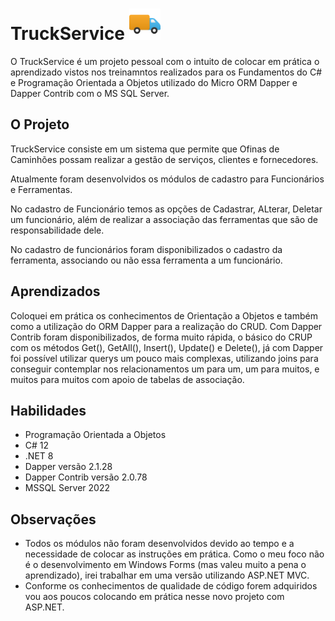 # TruckService <img src="\images\truck.png" auto="drawing" width="50" height="50">
O TruckService é um projeto pessoal com o intuito de colocar em prática o aprendizado vistos nos treinamntos realizados para os Fundamentos do C# e Programação Orientada a Objetos utilizado do Micro ORM Dapper e Dapper Contrib com o MS SQL Server.

## O Projeto
TruckService consiste em um sistema que permite que Ofinas de Caminhões possam realizar a gestão de serviços, clientes e fornecedores.

Atualmente foram desenvolvidos os módulos de cadastro para Funcionários e Ferramentas.

No cadastro de Funcionário temos as opções de Cadastrar, ALterar, Deletar um funcionário, além de realizar a associação das ferramentas que são de responsabilidade dele.

No cadastro de funcionários foram disponibilizados o cadastro da ferramenta, associando ou não essa ferramenta a um funcionário.

## Aprendizados
Coloquei em prática os conhecimentos de Orientação a Objetos e também como a utilização do ORM Dapper para a realização do CRUD. Com Dapper Contrib foram disponibilizados, de forma muito rápida, o básico do CRUP com os métodos Get(), GetAll(), Insert(), Update() e Delete(), já com Dapper foi possível utilizar querys um pouco mais complexas, utilizando joins para conseguir contemplar nos relacionamentos um para um, um para muitos, e muitos para muitos com apoio de tabelas de associação.

## Habilidades
- Programação Orientada a Objetos
- C# 12
- .NET 8
- Dapper versão 2.1.28
- Dapper Contrib versão 2.0.78
- MSSQL Server 2022

## Observações
- Todos os módulos não foram desenvolvidos devido ao tempo e a necessidade de colocar as instruções em prática. Como o meu foco não é o desenvolvimento em Windows Forms (mas valeu muito a pena o aprendizado), irei trabalhar em uma versão utilizando ASP.NET MVC.
- Conforme os conhecimentos de qualidade de código forem adquiridos vou aos poucos colocando em prática nesse novo projeto com ASP.NET.  
